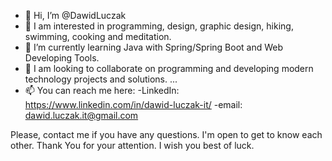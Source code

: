 - 👋 Hi, I’m @DawidLuczak
- 👀 I am interested in programming, design, graphic design, hiking, swimming, cooking and meditation.
- 🌱 I’m currently learning Java with Spring/Spring Boot and Web Developing Tools.
- 💞️ I am looking to collaborate on programming and developing modern technology projects and solutions. ...
- 📫 You can reach me here:
      -LinkedIn: https://www.linkedin.com/in/dawid-luczak-it/
      -email: dawid.luczak.it@gmail.com

Please, contact me if you have any questions.
I'm open to get to know each other.
Thank You for your attention.
I wish you best of luck.
